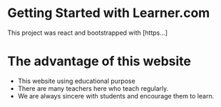 # Getting Started with Learner.com

This project was react and bootstrapped with [https...]

# The advantage of this website

<ul>
<li>This website using educational purpose </li>
<li>There are many teachers here who teach regularly.</li>
<li>We are always sincere with students and encourage them to learn.</li>
</ul>